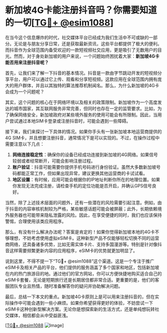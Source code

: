 # 新加坡4G卡能注册抖音吗？你需要知道的一切[[TG💪+ @esim1088](https://t.me/s/esim1088)]

在当今这个信息爆炸的时代，社交媒体平台已经成为我们生活中不可或缺的一部分。无论是与朋友分享日常，还是获取最新资讯，这些平台都提供了极大的便利。而抖音作为全球范围内备受欢迎的一款短视频社交应用，更是吸引了无数用户的目光。然而，对于身处新加坡的用户来说，一个问题始终困扰着大家：**新加坡4G卡能否用来注册抖音呢？**

首先，让我们来了解一下抖音的基本情况。抖音是一款由字节跳动开发的短视频分享平台，用户可以通过它上传、观看和分享短视频。这款应用在全球范围内拥有庞大的用户群体，并且以其独特的算法推荐机制闻名。那么，为什么新加坡的4G卡会成为一个问题呢？

其实，这个问题的核心在于网络环境以及相关的政策限制。新加坡作为一个高度发达的城市国家，其互联网服务非常完善，但同时也存在一定的监管要求。比如，为了确保网络安全，新加坡政府对某些境外服务的使用可能会有所限制。因此，当用户尝试通过本地SIM卡登录或注册抖音时，可能会遇到一些障碍。

接下来，我们来探讨一下具体的情况。如果你手头有一张新加坡本地运营商提供的4G SIM卡，并且想要注册抖音，通常情况下是可以实现的。不过，在操作过程中需要注意以下几点：

1. **网络连接稳定性**：确保你的设备已经成功连接到新加坡的4G网络。如果信号较弱或者经常断开，可能会影响注册过程。
2. **账户验证**：抖音可能需要你提供手机号码进行身份验证。虽然大多数新加坡号码都能正常工作，但如果出现异常，建议更换其他运营商的卡试试看。
3. **地区设置**：有时候，应用可能会根据你的IP地址判断你所在的地理位置。如果你发现无法完成注册，请检查手机的定位功能是否开启，并确认GPS信号良好。

当然，除了上述技术层面的问题外，还有一些潜在的风险需要引起注意。例如，由于抖音的内容审核机制较为严格，某些敏感话题可能会被屏蔽；此外，长期依赖境外服务器也可能带来隐私泄露的风险。因此，在享受便捷的同时，我们也应该保持警惕，合理使用该类应用程序。

那么，有没有什么解决办法呢？答案是肯定的！如果你觉得新加坡本地的4G卡不够理想，不妨考虑使用虚拟eSIM卡。这种新型产品不仅能够轻松切换不同的运营商网络，还具备诸多优势，比如无需实体卡片、支持多国漫游等。特别是针对像抖音这样需要频繁更新内容的应用程序，eSIM卡的优势就更加明显了。

说到这里，不得不提一下“TG💪+ @esim1088”这个渠道。这是一个专注于推广eSIM卡及相关产品的平台，他们提供的服务涵盖了多个国家和地区，包括新加坡在内的热门旅游目的地。通过他们的官方网站，你可以方便快捷地购买适合自己的eSIM卡套餐，无论是短期旅行还是长期居住都非常合适。更重要的是，他们的客服团队专业且热情，随时准备解答你的疑问并协助解决问题。

最后，总结一下本文的重点。新加坡4G卡原则上是可以用来注册抖音的，但在实际操作中可能会遇到一些小麻烦。如果你希望获得更好的体验，不妨尝试一下eSIM卡这种创新型解决方案。无论你是想探索新的生活方式，还是单纯想玩转社交媒体，相信都会从中受益匪浅。

[[TG💪+ @esim1088](https://t.me/s/esim1088) ![Image](https://i.postimg.cc/4NQfJmqS/Snipaste-2025-05-13-00-14-12.png)]